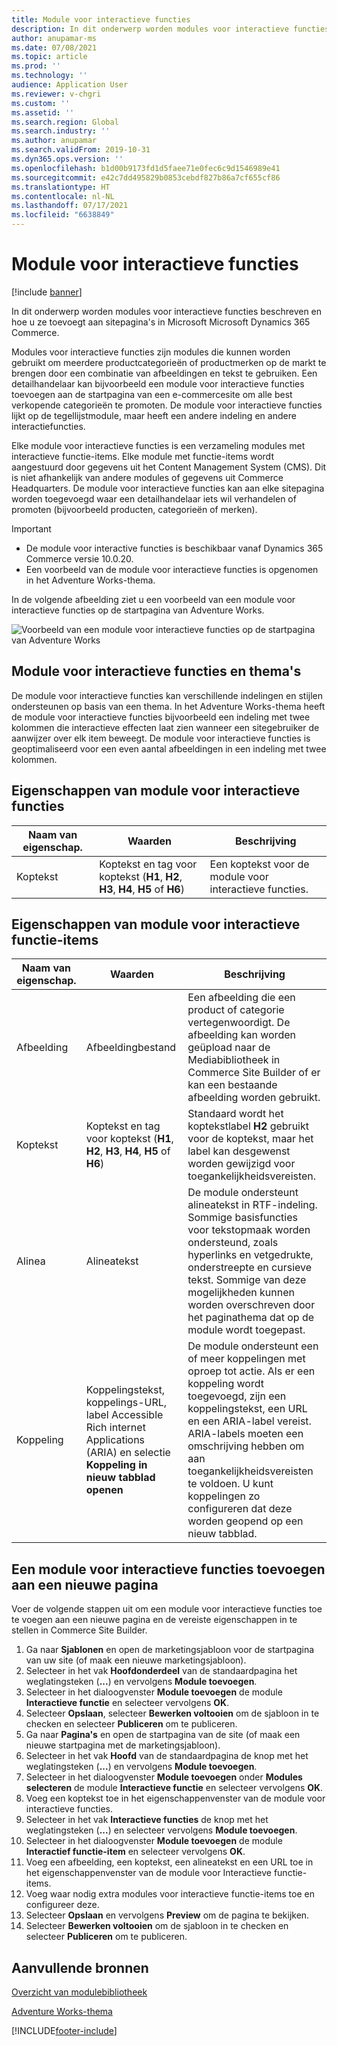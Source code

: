 ```yaml
---
title: Module voor interactieve functies
description: In dit onderwerp worden modules voor interactieve functies beschreven en hoe u ze toevoegt aan sitepagina's in Microsoft Microsoft Dynamics 365 Commerce.
author: anupamar-ms
ms.date: 07/08/2021
ms.topic: article
ms.prod: ''
ms.technology: ''
audience: Application User
ms.reviewer: v-chgri
ms.custom: ''
ms.assetid: ''
ms.search.region: Global
ms.search.industry: ''
ms.author: anupamar
ms.search.validFrom: 2019-10-31
ms.dyn365.ops.version: ''
ms.openlocfilehash: b1d00b9173fd1d5faee71e0fec6c9d1546989e41
ms.sourcegitcommit: e42c7dd495829b0853cebdf827b86a7cf655cf86
ms.translationtype: HT
ms.contentlocale: nl-NL
ms.lasthandoff: 07/17/2021
ms.locfileid: "6638849"
---
```

# <a name="interactive-feature-module"></a>Module voor interactieve functies

[!include [banner](includes/banner.md)]

In dit onderwerp worden modules voor interactieve functies beschreven en hoe u ze toevoegt aan sitepagina's in Microsoft Microsoft Dynamics 365 Commerce.

Modules voor interactieve functies zijn modules die kunnen worden gebruikt om meerdere productcategorieën of productmerken op de markt te brengen door een combinatie van afbeeldingen en tekst te gebruiken. Een detailhandelaar kan bijvoorbeeld een module voor interactieve functies toevoegen aan de startpagina van een e-commercesite om alle best verkopende categorieën te promoten. De module voor interactieve functies lijkt op de tegellijstmodule, maar heeft een andere indeling en andere interactiefuncties.

Elke module voor interactieve functies is een verzameling modules met interactieve functie-items. Elke module met functie-items wordt aangestuurd door gegevens uit het Content Management System (CMS). Dit is niet afhankelijk van andere modules of gegevens uit Commerce Headquarters. De module voor interactieve functies kan aan elke sitepagina worden toegevoegd waar een detailhandelaar iets wil verhandelen of promoten (bijvoorbeeld producten, categorieën of merken).

> [!IMPORTANT]
> - De module voor interactive functies is beschikbaar vanaf Dynamics 365 Commerce versie 10.0.20.
> - Een voorbeeld van de module voor interactieve functies is opgenomen in het Adventure Works-thema.

In de volgende afbeelding ziet u een voorbeeld van een module voor interactieve functies op de startpagina van Adventure Works.

![Voorbeeld van een module voor interactieve functies op de startpagina van Adventure Works](./media/Feature.PNG)

## <a name="interactive-feature-module-and-themes"></a>Module voor interactieve functies en thema's

De module voor interactieve functies kan verschillende indelingen en stijlen ondersteunen op basis van een thema. In het Adventure Works-thema heeft de module voor interactieve functies bijvoorbeeld een indeling met twee kolommen die interactieve effecten laat zien wanneer een sitegebruiker de aanwijzer over elk item beweegt. De module voor interactieve functies is geoptimaliseerd voor een even aantal afbeeldingen in een indeling met twee kolommen.

## <a name="interactive-feature-module-properties"></a>Eigenschappen van module voor interactieve functies

| Naam van eigenschap. | Waarden | Beschrijving |
|---------------|--------|-------------|
| Koptekst       | Koptekst en tag voor koptekst (**H1**, **H2**, **H3**, **H4**, **H5** of **H6**) | Een koptekst voor de module voor interactieve functies. |

## <a name="interactive-feature-item-module-properties"></a>Eigenschappen van module voor interactieve functie-items

| Naam van eigenschap. | Waarden | Beschrijving |
|---------------|--------|-------------|
| Afbeelding         | Afbeeldingbestand | Een afbeelding die een product of categorie vertegenwoordigt. De afbeelding kan worden geüpload naar de Mediabibliotheek in Commerce Site Builder of er kan een bestaande afbeelding worden gebruikt. |
| Koptekst       | Koptekst en tag voor koptekst (**H1**, **H2**, **H3**, **H4**, **H5** of **H6**) | Standaard wordt het koptekstlabel **H2** gebruikt voor de koptekst, maar het label kan desgewenst worden gewijzigd voor toegankelijkheidsvereisten. |
| Alinea     | Alineatekst | De module ondersteunt alineatekst in RTF-indeling. Sommige basisfuncties voor tekstopmaak worden ondersteund, zoals hyperlinks en vetgedrukte, onderstreepte en cursieve tekst. Sommige van deze mogelijkheden kunnen worden overschreven door het paginathema dat op de module wordt toegepast. |
| Koppeling          | Koppelingstekst, koppelings-URL, label Accessible Rich internet Applications (ARIA) en selectie **Koppeling in nieuw tabblad openen** | De module ondersteunt een of meer koppelingen met oproep tot actie. Als er een koppeling wordt toegevoegd, zijn een koppelingstekst, een URL en een ARIA-label vereist. ARIA-labels moeten een omschrijving hebben om aan toegankelijkheidsvereisten te voldoen. U kunt koppelingen zo configureren dat deze worden geopend op een nieuw tabblad. |

## <a name="add-an-interactive-feature-module-to-a-new-page"></a>Een module voor interactieve functies toevoegen aan een nieuwe pagina

Voer de volgende stappen uit om een module voor interactieve functies toe te voegen aan een nieuwe pagina en de vereiste eigenschappen in te stellen in Commerce Site Builder.

1. Ga naar **Sjablonen** en open de marketingsjabloon voor de startpagina van uw site (of maak een nieuwe marketingsjabloon).
1. Selecteer in het vak **Hoofdonderdeel** van de standaardpagina het weglatingsteken (**...**) en vervolgens **Module toevoegen**.
1. Selecteer in het dialoogvenster **Module toevoegen** de module **Interactieve functie** en selecteer vervolgens **OK**.
1. Selecteer **Opslaan**, selecteer **Bewerken voltooien** om de sjabloon in te checken en selecteer **Publiceren** om te publiceren.
1. Ga naar **Pagina's** en open de startpagina van de site (of maak een nieuwe startpagina met de marketingsjabloon).
1. Selecteer in het vak **Hoofd** van de standaardpagina de knop met het weglatingsteken (**...**) en vervolgens **Module toevoegen**.
1. Selecteer in het dialoogvenster **Module toevoegen** onder **Modules selecteren** de module **Interactieve functie** en selecteer vervolgens **OK**.
1. Voeg een koptekst toe in het eigenschappenvenster van de module voor interactieve functies.
1. Selecteer in het vak **Interactieve functies** de knop met het weglatingsteken (**...**) en selecteer vervolgens **Module toevoegen**.
1. Selecteer in het dialoogvenster **Module toevoegen** de module **Interactief functie-item** en selecteer vervolgens **OK**.
1. Voeg een afbeelding, een koptekst, een alineatekst en een URL toe in het eigenschappenvenster van de module voor Interactieve functie-items.
1. Voeg waar nodig extra modules voor interactieve functie-items toe en configureer deze.
1. Selecteer **Opslaan** en vervolgens **Preview** om de pagina te bekijken.
1. Selecteer **Bewerken voltooien** om de sjabloon in te checken en selecteer **Publiceren** om te publiceren.

## <a name="additional-resources"></a>Aanvullende bronnen

[Overzicht van modulebibliotheek](starter-kit-overview.md)

[Adventure Works-thema](adventure-works-theme.md)

[!INCLUDE[footer-include](../includes/footer-banner.md)]
